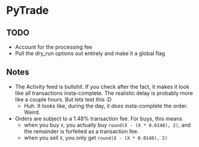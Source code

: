 # PyTrade

## TODO

- Account for the processing fee
- Pull the dry_run options out entirely and make it a global flag

## Notes

- The Activity feed is bullshit. If you check after the fact, it makes it look like all transactions insta-complete. The realistic delay is probably more like a couple hours. But lets test this :D
	- Huh. It looks like, during the day, it _does_ insta-complete the order. Weird.
- Orders are subject to a 1.48% transaction fee. For buys, this means
	- when you buy `X`, you actually buy `round(X - (X * 0.0148), 2)`, and the remainder is forfeited as a transaction fee.
	- when you sell `X`, you only get `round(X - (X * 0.0148), 2)`
